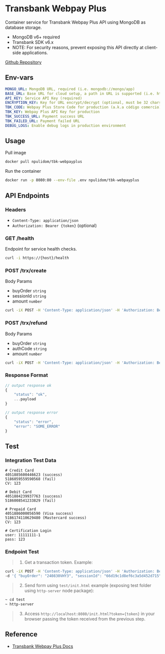 # Transbank Webpay Plus

Container service for Transbank Webpay Plus API using MongoDB as database storage.

- MongoDB v6+ required
- Transbank SDK v6.x
- NOTE: For security reasons, prevent exposing this API directly at client-side applications.

[Github Repository](https://github.com/npulidom/tbk-webpayplus)

## Env-vars

```yml
MONGO_URL: MongoDB URL, required (i.e. mongodb://mongo/app)
BASE_URL: Base URL for cloud setup, a path in URL is supported (i.e. https://myservices.com/tbk-webpayplus/)
API_KEY: Service API Key (required)
ENCRYPTION_KEY: Key for URL encrypt/decrypt (optional, must be 32 chars length)
TBK_CODE: Webpay Plus Store Code for production (a.k.a código comercio)
TBK_KEY: Webpay Plus API Key for production
TBK_SUCCESS_URL: Payment success URL
TBK_FAILED_URL: Payment failed URL
DEBUG_LOGS: Enable debug logs in production environment
```

## Usage

Pull image

```bash
docker pull npulidom/tbk-webpayplus
```

Run the container

```bash
docker run -p 8080:80 --env-file .env npulidom/tbk-webpayplus
```

## API Endpoints

### Headers

- `Content-Type: application/json`
- `Authorization: Bearer {token}` (optional)

### GET /health

Endpoint for service health checks.

```bash
curl -i https://{host}/health
```

### POST /trx/create

Body Params

- buyOrder `string`
- sessionId `string`
- amount `number`

```bash
curl -iX POST -H 'Content-Type: application/json' -H 'Authorization: Bearer {API-KEY}' -d '{ "buyOrder": "240830VHY3", "sessionId": "66d19c1d8ef6c3a5d452d715", "amount": 15000 }' {BASE_URL}/trx/create
```

### POST /trx/refund

Body Params

- buyOrder `string`
- authCode `string`
- amount `number`

```bash
curl -iX POST -H 'Content-Type: application/json' -H 'Authorization: Bearer {API-KEY}' -d '{ "buyOrder": "12345678", "authCode": "123456", "amount": 800 }' {BASE_URL}/trx/refund
```

### Response Format

```javascript
// output response ok
{
    "status": "ok",
    ...payload
}

// output response error
{
    "status": "error",
    "error": "SOME_ERROR"
}
```

## Test

### Integration Test Data

```text
# Credit Card
4051885600446623 (success)
5186059559590568 (fail)
CV: 123

# Debit Card
4051884239937763 (success)
5186008541233829 (fail)

# Prepaid Card
4051886000056590 (Visa success)
5186174110629480 (Mastercard success)
CV: 123

# Certification Login
user: 11111111-1
pass: 123
```

### Endpoint Test

> 1. Get a transaction token. Example:

```sh
curl -iX POST -H 'Content-Type: application/json' -H 'Authorization: Bearer some-secret' \
-d '{ "buyOrder": "240830VHY3", "sessionId": "66d19c1d8ef6c3a5d452d715", "amount": 15000 }' http://g-tbk-webpayplus.localhost/trx/create
```

> 2. Send form using `test/init.html` example (exposing test folder using `http-server` node package):

```sh
~ cd test
~ http-server
```

> 3. Access `http://localhost:8080/init.html?token={token}` in your browser passing the token received from the previous step.


## Reference

- [Transbank Webpay Plus Docs](https://www.transbankdevelopers.cl/documentacion/webpay-plus)
